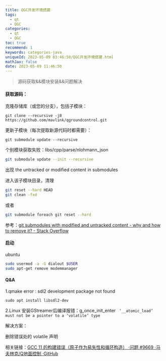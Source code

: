 ```yaml
---
title: QGC开发环境搭建
tags:
  - qt
  - QGC
categories:
  - qt
  - QGC
toc: true
recommend: 1
keywords: categories-java
uniqueId: 2023-05-09 03:46:50/QGC开发环境搭建.html
mathJax: false
date: 2023-05-09 11:46:50
---
```

> 源码获取&&模块安装&&问题解决
>
> <!-- more -->

#### 获取源码：

克隆存储库（或您的分支），包括子模块：

```shell
git clone --recursive -j8 https://github.com/mavlink/qgroundcontrol.git
```

更新子模块（每次提取新源代码时都需要）：

```shell
git submodule update --recursive
```

个别模块获取失败：libs/cpp/parse/nlohmann_json

```sh
git submodule update --init --recursive
```

出现 the untracked or modified content in submodules

进入该子模块目录，清理

```bash
git reset --hard HEAD
git clean -fxd
```

或者

```bash
git submodule foreach git reset --hard
```

参考：[git submodules with modified and untracked content - why and how to remove it? - Stack Overflow](https://stackoverflow.com/questions/7993413/git-submodules-with-modified-and-untracked-content-why-and-how-to-remove-it/28322320)



#### 启动

ubuntu

```sh
sudo usermod -a -G dialout $USER
sudo apt-get remove modemmanager
```



#### Q&A

1.qmake error : sdl2 development package not found

```shell
sudo apt install libsdl2-dev
```



2.Linux 安装GStreamer后编译报错：g_once_init_enter ` ‘__atomic_load’ must not be a pointer to a ‘volatile’ type`

解决方案：

删除错误处的 volatile 声明

相关链接：[GCC 11 的构建错误（原子作为易失性和循环构造） ·问题 #9669 ·马夫林克/Q地面控制 ·GitHub](https://github.com/mavlink/qgroundcontrol/issues/9669)



